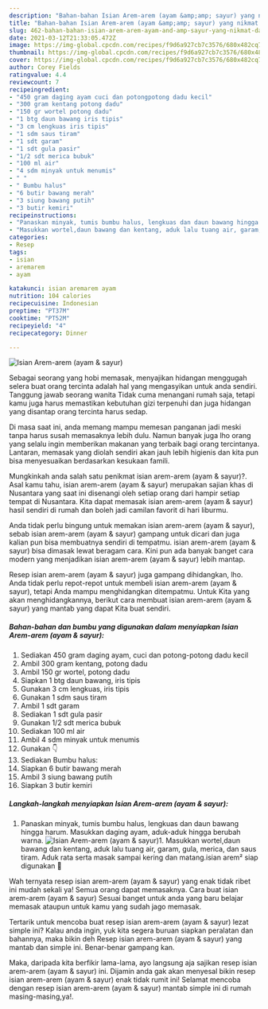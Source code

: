 ```yaml
---
description: "Bahan-bahan Isian Arem-arem (ayam &amp;amp; sayur) yang nikmat dan Mudah Dibuat"
title: "Bahan-bahan Isian Arem-arem (ayam &amp;amp; sayur) yang nikmat dan Mudah Dibuat"
slug: 462-bahan-bahan-isian-arem-arem-ayam-and-amp-sayur-yang-nikmat-dan-mudah-dibuat
date: 2021-03-12T21:33:05.472Z
image: https://img-global.cpcdn.com/recipes/f9d6a927cb7c3576/680x482cq70/isian-arem-arem-ayam-sayur-foto-resep-utama.jpg
thumbnail: https://img-global.cpcdn.com/recipes/f9d6a927cb7c3576/680x482cq70/isian-arem-arem-ayam-sayur-foto-resep-utama.jpg
cover: https://img-global.cpcdn.com/recipes/f9d6a927cb7c3576/680x482cq70/isian-arem-arem-ayam-sayur-foto-resep-utama.jpg
author: Corey Fields
ratingvalue: 4.4
reviewcount: 7
recipeingredient:
- "450 gram daging ayam cuci dan potongpotong dadu kecil"
- "300 gram kentang potong dadu"
- "150 gr wortel potong dadu"
- "1 btg daun bawang iris tipis"
- "3 cm lengkuas iris tipis"
- "1 sdm saus tiram"
- "1 sdt garam"
- "1 sdt gula pasir"
- "1/2 sdt merica bubuk"
- "100 ml air"
- "4 sdm minyak untuk menumis"
- " "
- " Bumbu halus"
- "6 butir bawang merah"
- "3 siung bawang putih"
- "3 butir kemiri"
recipeinstructions:
- "Panaskan minyak, tumis bumbu halus, lengkuas dan daun bawang hingga harum. Masukkan daging ayam, aduk-aduk hingga berubah warna."
- "Masukkan wortel,daun bawang dan kentang, aduk lalu tuang air, garam, gula, merica, dan saus tiram. Aduk rata serta masak sampai kering dan matang.isian arem² siap digunakan 🤗"
categories:
- Resep
tags:
- isian
- aremarem
- ayam

katakunci: isian aremarem ayam 
nutrition: 104 calories
recipecuisine: Indonesian
preptime: "PT37M"
cooktime: "PT52M"
recipeyield: "4"
recipecategory: Dinner

---
```



![Isian Arem-arem (ayam &amp; sayur)](https://img-global.cpcdn.com/recipes/f9d6a927cb7c3576/680x482cq70/isian-arem-arem-ayam-sayur-foto-resep-utama.jpg)

Sebagai seorang yang hobi memasak, menyajikan hidangan menggugah selera buat orang tercinta adalah hal yang mengasyikan untuk anda sendiri. Tanggung jawab seorang  wanita Tidak cuma menangani rumah saja, tetapi kamu juga harus memastikan kebutuhan gizi terpenuhi dan juga hidangan yang disantap orang tercinta harus sedap.

Di masa  saat ini, anda memang mampu memesan panganan jadi meski tanpa harus susah memasaknya lebih dulu. Namun banyak juga lho orang yang selalu ingin memberikan makanan yang terbaik bagi orang tercintanya. Lantaran, memasak yang diolah sendiri akan jauh lebih higienis dan kita pun bisa menyesuaikan berdasarkan kesukaan famili. 



Mungkinkah anda salah satu penikmat isian arem-arem (ayam &amp; sayur)?. Asal kamu tahu, isian arem-arem (ayam &amp; sayur) merupakan sajian khas di Nusantara yang saat ini disenangi oleh setiap orang dari hampir setiap tempat di Nusantara. Kita dapat memasak isian arem-arem (ayam &amp; sayur) hasil sendiri di rumah dan boleh jadi camilan favorit di hari liburmu.

Anda tidak perlu bingung untuk memakan isian arem-arem (ayam &amp; sayur), sebab isian arem-arem (ayam &amp; sayur) gampang untuk dicari dan juga kalian pun bisa membuatnya sendiri di tempatmu. isian arem-arem (ayam &amp; sayur) bisa dimasak lewat beragam cara. Kini pun ada banyak banget cara modern yang menjadikan isian arem-arem (ayam &amp; sayur) lebih mantap.

Resep isian arem-arem (ayam &amp; sayur) juga gampang dihidangkan, lho. Anda tidak perlu repot-repot untuk membeli isian arem-arem (ayam &amp; sayur), tetapi Anda mampu menghidangkan ditempatmu. Untuk Kita yang akan menghidangkannya, berikut cara membuat isian arem-arem (ayam &amp; sayur) yang mantab yang dapat Kita buat sendiri.

<!--inarticleads1-->

##### Bahan-bahan dan bumbu yang digunakan dalam menyiapkan Isian Arem-arem (ayam &amp; sayur):

1. Sediakan 450 gram daging ayam, cuci dan potong-potong dadu kecil
1. Ambil 300 gram kentang, potong dadu
1. Ambil 150 gr wortel, potong dadu
1. Siapkan 1 btg daun bawang, iris tipis
1. Gunakan 3 cm lengkuas, iris tipis
1. Gunakan 1 sdm saus tiram
1. Ambil 1 sdt garam
1. Sediakan 1 sdt gula pasir
1. Gunakan 1/2 sdt merica bubuk
1. Sediakan 100 ml air
1. Ambil 4 sdm minyak untuk menumis
1. Gunakan  👇
1. Sediakan  Bumbu halus:
1. Siapkan 6 butir bawang merah
1. Ambil 3 siung bawang putih
1. Siapkan 3 butir kemiri




<!--inarticleads2-->

##### Langkah-langkah menyiapkan Isian Arem-arem (ayam &amp; sayur):

1. Panaskan minyak, tumis bumbu halus, lengkuas dan daun bawang hingga harum. Masukkan daging ayam, aduk-aduk hingga berubah warna.
<img src="https://img-global.cpcdn.com/steps/7d4b3437ff6a26e0/160x128cq70/isian-arem-arem-ayam-sayur-langkah-memasak-1-foto.jpg" alt="Isian Arem-arem (ayam &amp; sayur)">1. Masukkan wortel,daun bawang dan kentang, aduk lalu tuang air, garam, gula, merica, dan saus tiram. Aduk rata serta masak sampai kering dan matang.isian arem² siap digunakan 🤗




Wah ternyata resep isian arem-arem (ayam &amp; sayur) yang enak tidak ribet ini mudah sekali ya! Semua orang dapat memasaknya. Cara buat isian arem-arem (ayam &amp; sayur) Sesuai banget untuk anda yang baru belajar memasak ataupun untuk kamu yang sudah jago memasak.

Tertarik untuk mencoba buat resep isian arem-arem (ayam &amp; sayur) lezat simple ini? Kalau anda ingin, yuk kita segera buruan siapkan peralatan dan bahannya, maka bikin deh Resep isian arem-arem (ayam &amp; sayur) yang mantab dan simple ini. Benar-benar gampang kan. 

Maka, daripada kita berfikir lama-lama, ayo langsung aja sajikan resep isian arem-arem (ayam &amp; sayur) ini. Dijamin anda gak akan menyesal bikin resep isian arem-arem (ayam &amp; sayur) enak tidak rumit ini! Selamat mencoba dengan resep isian arem-arem (ayam &amp; sayur) mantab simple ini di rumah masing-masing,ya!.

